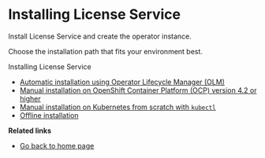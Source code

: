 # Installing License Service

Install License Service and create the operator instance.

Choose the installation path that fits your environment best.

Installing License Service

- [Automatic installation using Operator Lifecycle Manager (OLM)](Automatic_installation.md)
- [Manual installation on OpenShift Container Platform (OCP) version 4.2 or higher](Install_on_OCP.md)
- [Manual installation on Kubernetes from scratch with `kubectl`](Install_from_scratch.md)
- [Offline installation](Install_offline.md)

**Related links**

- [Go back to home page](../License_Service_main.md#documentation)
